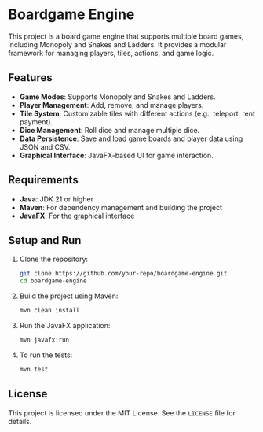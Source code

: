 # Boardgame Engine

This project is a board game engine that supports multiple board games, including Monopoly and Snakes and Ladders. It provides a modular framework for managing players, tiles, actions, and game logic.

## Features

- **Game Modes**: Supports Monopoly and Snakes and Ladders.
- **Player Management**: Add, remove, and manage players.
- **Tile System**: Customizable tiles with different actions (e.g., teleport, rent payment).
- **Dice Management**: Roll dice and manage multiple dice.
- **Data Persistence**: Save and load game boards and player data using JSON and CSV.
- **Graphical Interface**: JavaFX-based UI for game interaction.


## Requirements

- **Java**: JDK 21 or higher
- **Maven**: For dependency management and building the project
- **JavaFX**: For the graphical interface

## Setup and Run

1. Clone the repository:
   ```sh
   git clone https://github.com/your-repo/boardgame-engine.git
   cd boardgame-engine
   ```

2. Build the project using Maven:
   ```sh
   mvn clean install
   ```

3. Run the JavaFX application:
   ```sh
   mvn javafx:run
   ```

4. To run the tests:
   ```sh
   mvn test
   ```

## License

This project is licensed under the MIT License. See the `LICENSE` file for details.
